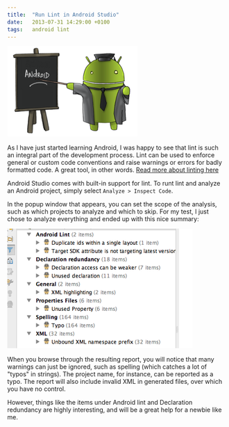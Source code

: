 ```yaml
---
title:  "Run Lint in Android Studio"
date: 	2013-07-31 14:29:00 +0100
tags: 	android lint
---
```



![Image of an Android teacher](/assets/blog/2013-08-05-android.png)


As I have just started learning Android, I was happy to see that lint is such an
integral part of the development process. Lint can be used to enforce general or
custom code conventions and raise warnings or errors for badly formatted code. A
great tool, in other words. [Read more about linting here](https://en.wikipedia.org/wiki/Lint_(software))

Android Studio comes with built-in support for lint. To runt lint and analyze an
Android project, simply select `Analyze > Inspect Code`.

In the popup window that appears, you can set the scope of the analysis, such as
which projects to analyze and which to skip. For my test, I just chose to analyze
everything and ended up with this nice summary:

![Android Lint Summary](/assets/blog/2013-07-31-lint.png)

When you browse through the resulting report, you will notice that many warnings
can just be ignored, such as spelling (which catches a lot of "typos" in strings).
The project name, for instance, can be reported as a typo. The report will also
include invalid XML in generated files, over which you have no control.

However, things like the items under Android lint and Declaration redundancy are
highly interesting, and will be a great help for a newbie like me.